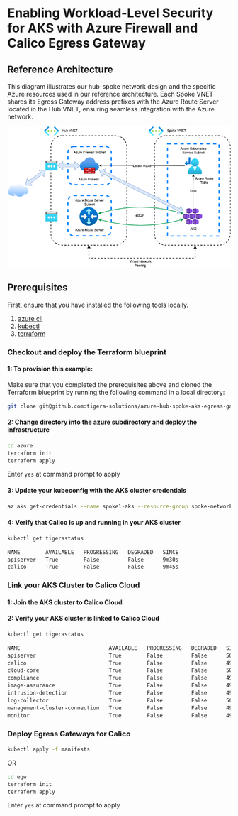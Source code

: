 # Enabling Workload-Level Security for AKS with Azure Firewall and Calico Egress Gateway

## Reference Architecture

This diagram illustrates our hub-spoke network design and the specific Azure resources used in our reference architecture. Each Spoke VNET shares its Egress Gateway address prefixes with the Azure Route Server located in the Hub VNET, ensuring seamless integration with the Azure network. 

![infra](images/hubspoke.png)

## Prerequisites

First, ensure that you have installed the following tools locally.

1. [azure cli](https://learn.microsoft.com/en-us/cli/azure/install-azure-cli)
2. [kubectl](https://Kubernetes.io/docs/tasks/tools/)
3. [terraform](https://learn.hashicorp.com/tutorials/terraform/install-cli)

### Checkout and deploy the Terraform blueprint

#### 1: To provision this example:

Make sure that you completed the prerequisites above and cloned the Terraform blueprint by running the following command in a local directory:

```sh
git clone git@github.com:tigera-solutions/azure-hub-spoke-aks-egress-gateways.git
```

#### 2: Change directory into the azure subdirectory and deploy the infrastructure

```sh
cd azure
terraform init
terraform apply
```

Enter `yes` at command prompt to apply


#### 3: Update your kubeconfig with the AKS cluster credentials

```sh
az aks get-credentials --name spoke1-aks --resource-group spoke-networks --context spoke1-aks
```

#### 4: Verify that Calico is up and running in your AKS cluster

```sh
kubectl get tigerastatus
```

```sh
NAME        AVAILABLE   PROGRESSING   DEGRADED   SINCE
apiserver   True        False         False      9m30s
calico      True        False         False      9m45s
```

### Link your AKS Cluster to Calico Cloud

#### 1: Join the AKS cluster to Calico Cloud

#### 2: Verify your AKS cluster is linked to Calico Cloud

```sh
kubectl get tigerastatus
```

```sh
NAME                            AVAILABLE   PROGRESSING   DEGRADED   SINCE
apiserver                       True        False         False      50m
calico                          True        False         False      49m
cloud-core                      True        False         False      50m
compliance                      True        False         False      49m
image-assurance                 True        False         False      49m
intrusion-detection             True        False         False      49m
log-collector                   True        False         False      50m
management-cluster-connection   True        False         False      49m
monitor                         True        False         False      49m
```

### Deploy Egress Gateways for Calico

```sh
kubectl apply -f manifests
```

OR

```sh
cd egw
terraform init
terraform apply
```

Enter `yes` at command prompt to apply
